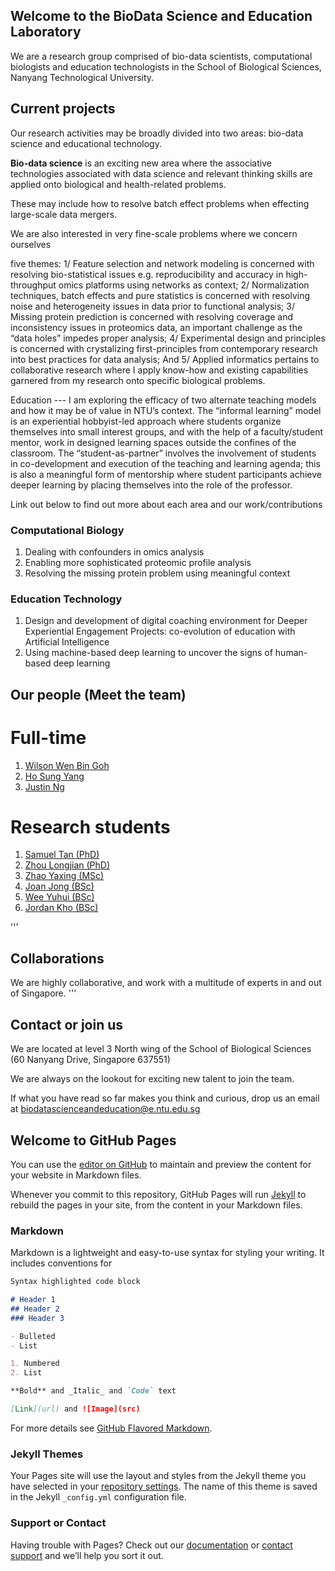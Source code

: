 ## Welcome to the BioData Science and Education Laboratory
We are a research group comprised of bio-data scientists, computational biologists and education technologists in the School of Biological Sciences, Nanyang Technological University.

## Current projects
Our research activities may be broadly divided into two areas: bio-data science and educational technology.

**Bio-data science** is an exciting new area where the associative technologies associated with data science and relevant thinking skills are applied onto biological and health-related problems.

These may include how to resolve batch effect problems when effecting large-scale data mergers. 

We are also interested in very fine-scale problems where we concern ourselves 

five themes: 1/ Feature selection and network modeling is concerned with resolving bio-statistical issues e.g. reproducibility and accuracy in high-throughput omics platforms using networks as context; 2/ Normalization techniques, batch effects and pure statistics is concerned with resolving noise and heterogeneity issues in data prior to functional analysis; 3/ Missing protein prediction is concerned with resolving coverage and inconsistency issues in proteomics data, an important challenge as the “data holes” impedes proper analysis; 4/ Experimental design and principles is concerned with crystalizing first-principles from contemporary research into best practices for data analysis; And 5/ Applied informatics pertains to collaborative research where I apply know-how and existing capabilities garnered from my research onto specific biological problems.

Education --- I am exploring the efficacy of two alternate teaching models and how it may be of value in NTU’s context. The “informal learning” model is an experiential hobbyist-led approach where students organize themselves into small interest groups, and with the help of a faculty/student mentor, work in designed learning spaces outside the confines of the classroom. The “student-as-partner” involves the involvement of students in co-development and execution of the teaching and learning agenda; this is also a meaningful form of mentorship where student participants achieve deeper learning by placing themselves into the role of the professor.

Link out below to find out more about each area and our work/contributions

### Computational Biology
1. Dealing with confounders in omics analysis
2. Enabling more sophisticated proteomic profile analysis
3. Resolving the missing protein problem using meaningful context


### Education Technology
1. Design and development of digital coaching environment for Deeper Experiential Engagement Projects: co-evolution of education with Artificial Intelligence 
2. Using machine-based deep learning to uncover the signs of human-based deep learning



## Our people (Meet the team)
# Full-time
1. [Wilson Wen Bin Goh](biodatascience/wilsongoh)
2. [Ho Sung Yang]()
3. [Justin Ng]()

# Research students
1. [Samuel Tan (PhD)]()
2. [Zhou Longjian (PhD)]()
3. [Zhao Yaxing (MSc)]()
4. [Joan Jong (BSc)]()
5. [Wee Yuhui (BSc)]()
6. [Jordan Kho (BSc)]()


'''
## Collaborations
We are highly collaborative, and work with a multitude of experts in and out of Singapore.
'''



## Contact or join us
We are located at level 3 North wing of the School of Biological Sciences (60 Nanyang Drive, Singapore 637551)

We are always on the lookout for exciting new talent to join the team. 

If what you have read so far makes you think and curious, drop us an email at [biodatascienceandeducation@e.ntu.edu.sg](mailto:biodatascienceandeducation@e.ntu.edu.sg)





## Welcome to GitHub Pages

You can use the [editor on GitHub](https://github.com/gohwils/biodatascience/edit/master/index.md) to maintain and preview the content for your website in Markdown files.

Whenever you commit to this repository, GitHub Pages will run [Jekyll](https://jekyllrb.com/) to rebuild the pages in your site, from the content in your Markdown files.

### Markdown

Markdown is a lightweight and easy-to-use syntax for styling your writing. It includes conventions for

```markdown
Syntax highlighted code block

# Header 1
## Header 2
### Header 3

- Bulleted
- List

1. Numbered
2. List

**Bold** and _Italic_ and `Code` text

[Link](url) and ![Image](src)
```

For more details see [GitHub Flavored Markdown](https://guides.github.com/features/mastering-markdown/).

### Jekyll Themes

Your Pages site will use the layout and styles from the Jekyll theme you have selected in your [repository settings](https://github.com/gohwils/biodatascience/settings). The name of this theme is saved in the Jekyll `_config.yml` configuration file.

### Support or Contact

Having trouble with Pages? Check out our [documentation](https://help.github.com/categories/github-pages-basics/) or [contact support](https://github.com/contact) and we’ll help you sort it out.
